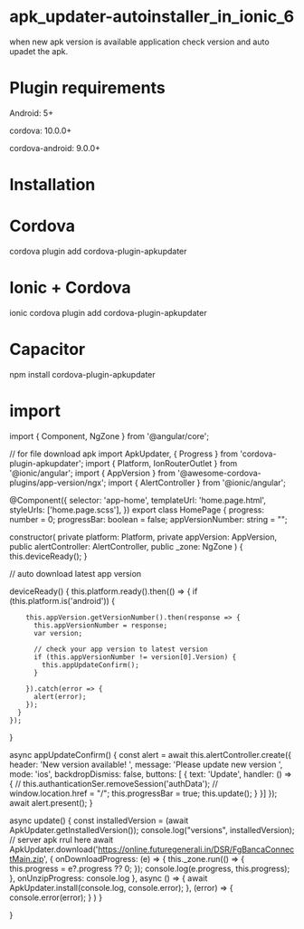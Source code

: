# apk_updater-autoinstaller_in_ionic_6
when  new apk version is available application check version and auto upadet the apk.

# Plugin requirements
  Android: 5+
  
  cordova: 10.0.0+
  
  cordova-android: 9.0.0+

# Installation
  # Cordova

  cordova plugin add cordova-plugin-apkupdater

  # Ionic + Cordova

  ionic cordova plugin add cordova-plugin-apkupdater

  # Capacitor

  npm install cordova-plugin-apkupdater


# import 


import { Component, NgZone } from '@angular/core';

// for file download apk 
import ApkUpdater, { Progress } from 'cordova-plugin-apkupdater';
import { Platform, IonRouterOutlet } from '@ionic/angular';
import { AppVersion } from '@awesome-cordova-plugins/app-version/ngx';
import { AlertController } from '@ionic/angular';

@Component({
  selector: 'app-home',
  templateUrl: 'home.page.html',
  styleUrls: ['home.page.scss'],
})
export class HomePage {
  progress: number = 0;
  progressBar: boolean = false;
  appVersionNumber: string = "";

  constructor(
    private platform: Platform,
    private appVersion: AppVersion,
    public alertController: AlertController,
    public _zone: NgZone
  ) {
    this.deviceReady();
  }



  //  auto download latest app version


  deviceReady() {
    this.platform.ready().then(() => {
      if (this.platform.is('android')) {

        this.appVersion.getVersionNumber().then(response => {
          this.appVersionNumber = response;
          var version;

          // check your app version to latest version
          if (this.appVersionNumber != version[0].Version) {
            this.appUpdateConfirm();
          }

        }).catch(error => {
          alert(error);
        });
      }
    });
  }


  async appUpdateConfirm() {
    const alert = await this.alertController.create({
      header: 'New version available! ',
      message: 'Please update new version ',
      mode: 'ios',
      backdropDismiss: false,
      buttons: [
        {
          text: 'Update',
          handler: () => {
            // this.authanticationSer.removeSession('authData');
            // window.location.href = "/";
            this.progressBar = true;
            this.update();
          }
        }]
    });
    await alert.present();
  }

  async update() {
    const installedVersion = (await ApkUpdater.getInstalledVersion());
    console.log("versions", installedVersion);
    // server apk rrul here
    await ApkUpdater.download('https://online.futuregenerali.in/DSR/FgBancaConnectMain.zip', {
      onDownloadProgress: (e) => {
        this._zone.run(() => {
          this.progress = e?.progress ?? 0;
        });
        console.log(e.progress, this.progress);
      },
      onUnzipProgress: console.log
    }, async () => {
      await ApkUpdater.install(console.log, console.error);
    }, (error) => {
      console.error(error);
    }
    )
  }

}

